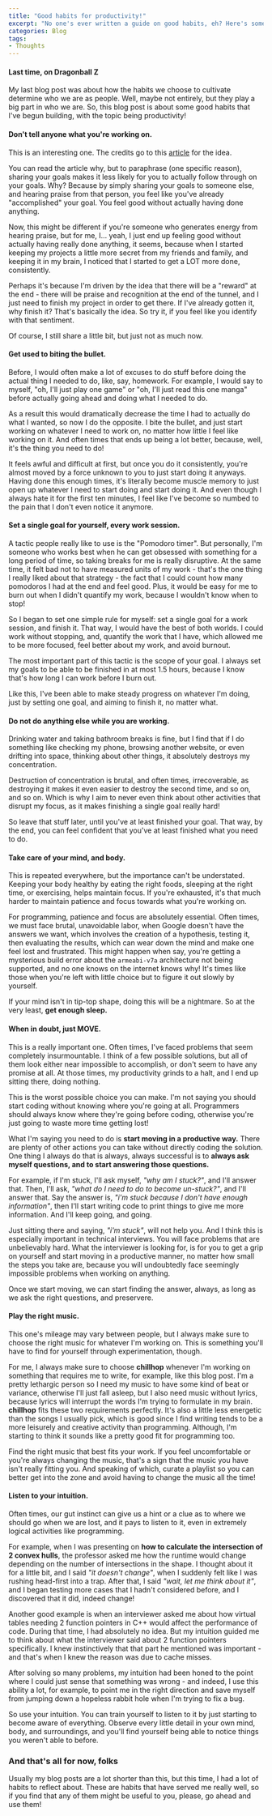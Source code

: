 ```yaml
---
title: "Good habits for productivity!"
excerpt: "No one's ever written a guide on good habits, eh? Here's some I've developed for myself."
categories: Blog
tags:
- Thoughts
---
```


#### Last time, on Dragonball Z

My last blog post was about how the habits we choose to cultivate determine who we are as people. Well, maybe not entirely, but they play a big part in who we are. So, this blog post is about some good habits that I've begun building, with the topic being productivity!

#### Don't tell anyone what you're working on.

This is an interesting one. The credits go to this <a href="https://blog.trello.com/science-backed-reasons-you-shouldnt-share-your-goals">article</a> for the idea.

You can read the article why, but to paraphrase (one specific reason), sharing your goals makes it less likely for you to actually follow through on your goals. Why? Because by simply sharing your goals to someone else, and hearing praise from that person, you feel like you've already "accomplished" your goal. You feel good without actually having done anything.

Now, this might be different if you're someone who generates energy from hearing praise, but for me, I... yeah, I just end up feeling good without actually having really done anything, it seems, because when I started keeping my projects a little more secret from my friends and family, and keeping it in my brain, I noticed that I started to get a LOT more done, consistently.

Perhaps it's because I'm driven by the idea that there will be a "reward" at the end - there will be praise and recognition at the end of the tunnel, and I just need to finish my project in order to get there. If I've already gotten it, why finish it? That's basically the idea. So try it, if you feel like you identify with that sentiment.

Of course, I still share a little bit, but just not as much now.

#### Get used to biting the bullet. 

Before, I would often make a lot of excuses to do stuff before doing the actual thing I needed to do, like, say, homework. For example, I would say to myself, "oh, I'll just play one game" or "oh, I'll just read this one manga" before actually going ahead and doing what I needed to do.

As a result this would dramatically decrease the time I had to actually do what I wanted, so now I do the opposite. I bite the bullet, and just start working on whatever I need to work on, no matter how little I feel like working on it. And often times that ends up being a lot better, because, well, it's the thing you need to do!

It feels awful and difficult at first, but once you do it consistently, you're almost moved by a force unknown to you to just start doing it anyways. Having done this enough times, it's literally become muscle memory to just open up whatever I need to start doing and start doing it. And even though I always hate it for the first ten minutes, I feel like I've become so numbed to the pain that I don't even notice it anymore.

#### Set a single goal for yourself, every work session.

A tactic people really like to use is the "Pomodoro timer". But personally, I'm someone who works best when he can get obsessed with something for a long period of time, so taking breaks for me is really disruptive. At the same time, it felt bad not to have measured units of my work - that's the one thing I really liked about that strategy - the fact that I could count how many pomodoros I had at the end and feel good. Plus, it would be easy for me to burn out when I didn't quantify my work,
because I wouldn't know when to stop!

So I began to set one simple rule for myself: set a single goal for a work session, and finish it. That way, I would have the best of both worlds. I could work without stopping, and, quantify the work that I have, which allowed me to be more focused, feel better about my work, and avoid burnout.

The most important part of this tactic is the scope of your goal. I always set my goals to be able to be finished in at most 1.5 hours, because I know that's how long I can work before I burn out.

Like this, I've been able to make steady progress on whatever I'm doing, just by setting one goal, and aiming to finish it, no matter what.

#### Do not do anything else while you are working.

Drinking water and taking bathroom breaks is fine, but I find that if I do something like checking my phone, browsing another website, or even drifting into space, thinking about other things, it absolutely destroys my concentration.

Destruction of concentration is brutal, and often times, irrecoverable, as destroying it makes it even easier to destroy the second time, and so on, and so on. Which is why I aim to never even think about other activities that disrupt my focus, as it makes finishing a single goal really hard!

So leave that stuff later, until you've at least finished your goal. That way, by the end, you can feel confident that you've at least finished what you need to do.

#### Take care of your mind, and body.

This is repeated everywhere, but the importance can't be understated. Keeping your body healthy by eating the right foods, sleeping at the right time, or exercising, helps maintain focus. If you're exhausted, it's that much harder to maintain patience and focus towards what you're working on.

For programming, patience and focus are absolutely essential. Often times, we must face brutal, unavoidable labor, when Google doesn't have the answers we want, which involves the creation of a hypothesis, testing it, then evaluating the results, which can wear down the mind and make one feel lost and frustrated. This might happen when say, you're getting a mysterious build error about the `armeabi-v7a` architecture not being supported, and no one knows on the internet knows why! It's times
like those when you're left
with little choice but to figure it out slowly by yourself.

If your mind isn't in tip-top shape, doing this will be a nightmare. So at the very least, **get enough sleep.**

#### When in doubt, just MOVE.

This is a really important one. Often times, I've faced problems that seem completely insurmountable. I think of a few possible solutions, but all of them look either near impossible to accomplish, or don't seem to have any promise at all. At those times, my productivity grinds to a halt, and I end up sitting there, doing nothing.

This is the worst possible choice you can make. I'm not saying you should start coding without knowing where you're going at all. Programmers should always know where they're going before coding, otherwise you're just going to waste more time getting lost!

What I'm saying you need to do is **start moving in a productive way.** There are plenty of other actions you can take without directly coding the solution. One thing I always do that is always, always successful is to **always ask myself questions, and to start answering those questions.**

For example, if I'm stuck, I'll ask myself, *"why am I stuck?"*, and I'll answer that. Then, I'll ask, *"what do I need to do to become un-stuck?"*, and I'll answer that. Say the answer is, *"i'm stuck because I don't have enough information"*, then I'll start writing code to print things to give me more information. And I'll keep going, and going.

Just sitting there and saying, *"i'm stuck"*, will not help you. And I think this is especially important in technical interviews. You will face problems that are unbelievably hard. What the interviewer is looking for, is for you to get a grip on yourself and start moving in a productive manner, no matter how small the steps you take are, because you will undoubtedly face seemingly impossible problems when working on anything.

Once we start moving, we can start finding the answer, always, as long as we ask the right questions, and preservere.

#### Play the right music.

This one's mileage may vary between people, but I always make sure to choose the right music for whatever I'm working on. This is something you'll have to find for yourself through experimentation, though.

For me, I always make sure to choose **chillhop** whenever I'm working on something that requires me to write, for example, like this blog post. I'm a pretty lethargic person so I need my music to have some kind of beat or variance, otherwise I'll just fall asleep, but I also need music without lyrics, because lyrics will interrupt the words I'm trying to formulate in my brain. **chillhop** fits these two requirements perfectly. It's also a little less energetic than the songs I
usually pick, which is good since I find writing tends to be a more leisurely and creative activity than programming. Although, I'm starting to think it sounds like a pretty good fit for programming too.

Find the right music that best fits your work. If you feel uncomfortable or you're always changing the music, that's a sign that the music you have isn't really fitting you. And speaking of which, curate a playlist so you can better get into the zone and avoid having to change the music all the time!

#### Listen to your intuition.

Often times, our gut instinct can give us a hint or a clue as to where we should go when we are lost, and it pays to listen to it, even in extremely logical activities like programming.

For example, when I was presenting on **how to calculate the intersection of 2 convex hulls**, the professor asked me how the runtime would change depending on the number of intersections in the shape. I thought about it for a little bit, and I said *"it doesn't change"*, when I suddenly felt like I was rushing head-first into a trap. After that, I said *"wait, let me think about it"*, and I began testing more cases that I hadn't considered before, and I discovered that it did, indeed
change!

Another good example is when an interviewer asked me about how virtual tables needing 2 function pointers in C++ would affect the performance of code. During that time, I had absolutely no idea. But my intuition guided me to think about what the interviewer said about 2 function pointers specifically. I knew instinctively that that part he mentioned was important - and that's when I knew the reason was due to cache misses.

After solving so many problems, my intuition had been honed to the point where I could just sense that something was wrong - and indeed, I use this ability a lot, for example, to point me in the right direction and save myself from jumping down a hopeless rabbit hole when I'm trying to fix a bug.

So use your intuition. You can train yourself to listen to it by just starting to become aware of everything. Observe every little detail in your own mind, body, and surroundings, and you'll find yourself being able to notice things you weren't able to before.

### And that's all for now, folks

Usually my blog posts are a lot shorter than this, but this time, I had a lot of habits to reflect about. These are habits that have served me really well, so if you find that any of them might be useful to you, please, go ahead and use them!

